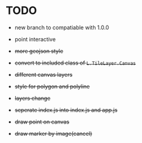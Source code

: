 # TODO

- new branch to compatiable with 1.0.0
- point interactive

- ~~more geojson style~~
- ~~convert to included class of `L.TileLayer.Canvas`~~
- ~~different canvas layers~~
- ~~style for polygon and polyline~~
- ~~layers change~~
- ~~seperate index.js into index.js and app.js~~
- ~~draw point on canvas~~
- ~~draw marker by image(cancel)~~